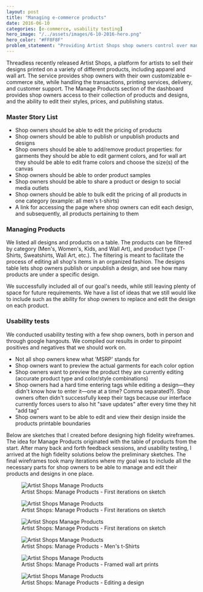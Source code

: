 ```yaml
---
layout: post
title: "Managing e-commerce products"
date: 2016-06-10
categories: [e-commerce, usability testing]
hero_image: "/../assets/images/6-10-2016-hero.png"
hero_color: "#FF8F8F"
problem_statement: "Providing Artist Shops shop owners control over managing and editing their products."
---
```

Threadless recently released Artist Shops, a platform for artists to sell their designs printed on a variety of different products, including apparel and wall art. The service provides shop owners with their own customizable e-commerce site, while handling the transactions, printing services, delivery, and customer support. The Manage Products section of the dashboard provides shop owners access to their collection of products and designs, and the ability to edit their styles, prices, and publishing status.

### Master Story List
* Shop owners should be able to edit the pricing of products
* Shop owners should be able to publish or unpublish products and designs
* Shop owners should be able to add/remove product properties: for garments they should be able to edit garment colors, and for wall art they should be able to edit frame colors and choose the size(s) of the canvas
* Shop owners should be able to order product samples
* Shop owners should be able to share a product or design to social media outlets
* Shop owners should be able to bulk edit the pricing of all products in one category (example: all men's t-shirts)
* A link for accessing the page where shop owners can edit each design, and subsequently, all products pertaining to them

### Managing Products
We listed all designs and products on a table. The products can be filtered by category (Men's, Women's, Kids, and Wall Art), and product type (T-Shirts, Sweatshirts, Wall Art, etc.). The filtering is meant to facilitate the process of editing all shop's items in an organized fashion. The designs table lets shop owners publish or unpublish a design, and see how many products are under a specific design.

We successfully included all of our goal's needs, while still leaving plenty of space for future requirements. We have a list of ideas that we still would like to include such as  the ability for shop owners to replace and edit the design on each product.

### Usability tests
We conducted usability testing with a few shop owners, both in person and through google hangouts. We compiled our results in order to pinpoint positives and negatives that we should work on.

* Not all shop owners knew what 'MSRP' stands for
* Shop owners want to preview the actual garments for each color option
* Shop owners want to preview the product they are currently editing (accurate product type and color/style combinations)
* Shop owners had a hard time entering tags while editing a design—they didn't know how to enter it—one at a time? Comma separated?). Shop owners often didn't successfully keep their tags because our interface currently forces users to also hit "save updates" after every time they hit "add tag"
* Shop owners want to be able to edit and view their design inside the products printable boundaries

Below are sketches that I created before designing high fidelity wireframes. The idea for Manage Products originated with the table of products from the start. After many back and forth feedback sessions, and usability testing, I arrived at the high fidelity solutions below the preliminary sketches. The final wireframes took many iterations where my goal was to include all the necessary parts for shop owners to be able to manage and edit their products and designs in one place.

<figure>
	<img src="../../../../../../assets/images/manage-products-scan.jpg" title="Artist Shops Manage Products" class="has-caption" />
	<figcaption class="media-caption center">Artist Shops: Manage Products - First iterations on sketch</figcaption>
</figure>

<figure>
	<img src="../../../assets/images/manage-products-scan-2.jpg" title="Artist Shops Manage Products" class="has-caption" />
	<figcaption class="media-caption center">Artist Shops: Manage Products - First iterations on sketch</figcaption>
</figure>

<figure>
	<img src="../../../assets/images/manage-products-scan-3.jpg" title="Artist Shops Manage Products" class="has-caption" />
	<figcaption class="media-caption center">Artist Shops: Manage Products - First iterations on sketch</figcaption>
</figure>

<figure>
	<img src="../../../assets/images/manage-products-1.jpg" title="Artist Shops Manage Products" class="has-caption" />
	<figcaption class="media-caption center">Artist Shops: Manage Products - Men's t-Shirts</figcaption>
</figure>

<figure>
	<img src="../../../assets/images/manage-products-2.jpg" title="Artist Shops Manage Products" class="has-caption" />
	<figcaption class="media-caption center">Artist Shops: Manage Products - Framed wall art prints</figcaption>
</figure>

<figure>
	<img src="../../../assets/images/manage-products-3.jpg" title="Artist Shops Manage Products" class="has-caption" />
	<figcaption class="media-caption center">Artist Shops: Manage Products - Editing a design</figcaption>
</figure>
